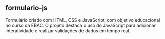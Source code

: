 ## formulario-js
Formulário criado com HTML, CSS e JavaScript, com objetivo educacional no curso da EBAC. O projeto destaca o uso do JavaScript para adicionar interatividade e realizar validações de dados em tempo real.